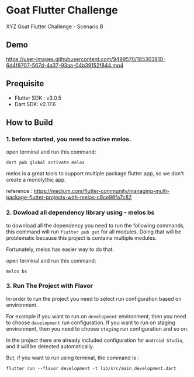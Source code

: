 # Goat Flutter Challenge

XYZ Goat Flutter Challenge - Scenario B

## Demo

https://user-images.githubusercontent.com/9499570/185303810-6d4f8707-567d-4a37-93aa-04b39152f844.mp4

## Prequisite

- Flutter SDK : v3.0.5
- Dart SDK: v2.17.6

## How to Build

### 1. before started, you need to active melos.
open terminal and run this command:

````shell
dart pub global activate melos
````
melos is a great tools to support multiple package flutter app, so we don't create a monolythic app.

reference : https://medium.com/flutter-community/managing-multi-package-flutter-projects-with-melos-c8ce96fa7c82

### 2. Dowload all dependency library using - melos bs
to download all the dependency you need to run the following commands, 
this command will run `flutter pub get` for all modules. 
Doing that will be problematic because this project is contains multiple modules.

Fortunately, melos has easier way to do that.

open terminal and run this command:

````shell
melos bs
````
### 3. Run The Project with Flavor

In-order to run the project you need to select run configuration based on environment.

For example if you want to run on `development` environment, then you need to choose `development` run configuration.
If you want to run on staging environment, then you need to choose `staging` run configuration and so on.

In the project there are already included configuration for `Android Studio`, and it will be detected automatically.

But, if you want to run using terminal, the command is :


```shell
flutter run --flavor development -t lib/src/main_development.dart
```





